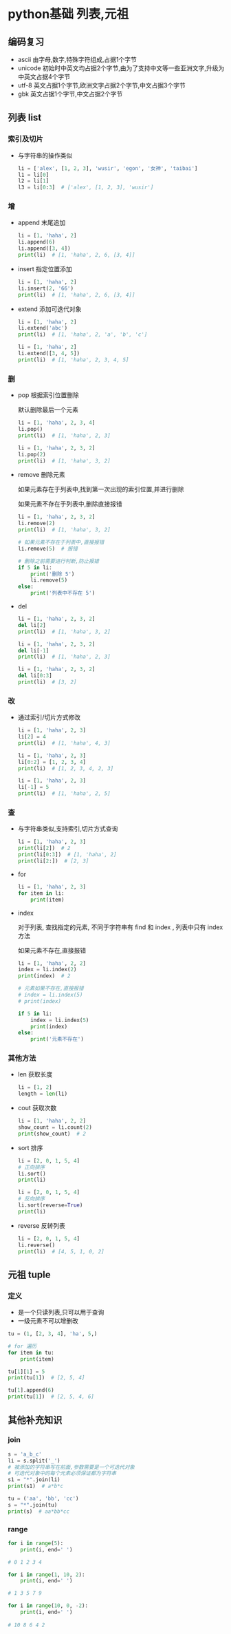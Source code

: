 # python基础 列表,元祖

## 编码复习

- ascii 由字母,数字,特殊字符组成,占据1个字节
- unicode 初始时中英文均占据2个字节,由为了支持中文等一些亚洲文字,升级为中英文占据4个字节
- utf-8 英文占据1个字节,欧洲文字占据2个字节,中文占据3个字节
- gbk 英文占据1个字节,中文占据2个字节

## 列表 list

### 索引及切片

- 与字符串的操作类似

  ```python
  li = ['alex', [1, 2, 3], 'wusir', 'egon', '女神', 'taibai']
  l1 = li[0]
  l2 = li[1]
  l3 = li[0:3]  # ['alex', [1, 2, 3], 'wusir']
  ```

### 增

- append 末尾追加

  ```python
  li = [1, 'haha', 2]
  li.append(6)
  li.append([3, 4])
  print(li)  # [1, 'haha', 2, 6, [3, 4]]
  ```

- insert 指定位置添加

  ```python
  li = [1, 'haha', 2]
  li.insert(2, '66')
  print(li)  # [1, 'haha', 2, 6, [3, 4]]
  ```

- extend 添加可迭代对象

  ```python
  li = [1, 'haha', 2]
  li.extend('abc')
  print(li)  # [1, 'haha', 2, 'a', 'b', 'c']
  
  li = [1, 'haha', 2]
  li.extend([3, 4, 5])
  print(li)  # [1, 'haha', 2, 3, 4, 5]
  ```

### 删

- pop 根据索引位置删除

  默认删除最后一个元素

  ```python
  li = [1, 'haha', 2, 3, 4]
  li.pop()
  print(li)  # [1, 'haha', 2, 3]
  
  li = [1, 'haha', 2, 3, 2]
  li.pop(2)
  print(li)  # [1, 'haha', 3, 2]
  ```

- remove 删除元素

  如果元素存在于列表中,找到第一次出现的索引位置,并进行删除

  如果元素不存在于列表中,删除直接报错

  ```python
  li = [1, 'haha', 2, 3, 2]
  li.remove(2)
  print(li)  # [1, 'haha', 3, 2]
  
  # 如果元素不存在于列表中,直接报错
  li.remove(5)  # 报错
  ```

  ```python
  # 删除之前需要进行判断,防止报错
  if 5 in li:
      print('删除 5')
      li.remove(5)
  else:
      print('列表中不存在 5')
  ```

- del

  ```python
  li = [1, 'haha', 2, 3, 2]
  del li[2]
  print(li)  # [1, 'haha', 3, 2]
  
  li = [1, 'haha', 2, 3, 2]
  del li[-1]
  print(li)  # [1, 'haha', 2, 3]
  
  li = [1, 'haha', 2, 3, 2]
  del li[0:3]
  print(li)  # [3, 2]
  ```

### 改

- 通过索引/切片方式修改

  ```python
  li = [1, 'haha', 2, 3]
  li[2] = 4
  print(li)  # [1, 'haha', 4, 3]
  
  li = [1, 'haha', 2, 3]
  li[0:2] = [1, 2, 3, 4]
  print(li)  # [1, 2, 3, 4, 2, 3]
  
  li = [1, 'haha', 2, 3]
  li[-1] = 5
  print(li)  # [1, 'haha', 2, 5]
  ```

### 查

- 与字符串类似,支持索引,切片方式查询

  ```python
  li = [1, 'haha', 2, 3]
  print(li[2])  # 2
  print(li[0:3])  # [1, 'haha', 2]
  print(li[2:])  # [2, 3]
  ```

- for

  ```python
  li = [1, 'haha', 2, 3]
  for item in li:
      print(item)
  ```

- index

  对于列表, 查找指定的元素, 不同于字符串有 find 和 index , 列表中只有 index 方法

  如果元素不存在,直接报错

  ```python
  li = [1, 'haha', 2, 2]
  index = li.index(2)
  print(index)  # 2
  
  # 元素如果不存在,直接报错
  # index = li.index(5)
  # print(index)
  
  if 5 in li:
      index = li.index(5)
      print(index)
  else:
      print('元素不存在')
  ```

### 其他方法

- len 获取长度

  ```python
  li = [1, 2]
  length = len(li)
  ```

- cout 获取次数

  ```python
  li = [1, 'haha', 2, 2]
  show_count = li.count(2)
  print(show_count)  # 2
  ```

- sort 排序

  ```python
  li = [2, 0, 1, 5, 4]
  # 正向排序
  li.sort()
  print(li)
  
  li = [2, 0, 1, 5, 4]
  # 反向排序
  li.sort(reverse=True)
  print(li)
  ```

- reverse 反转列表

  ```python
  li = [2, 0, 1, 5, 4]
  li.reverse()
  print(li)  # [4, 5, 1, 0, 2]
  ```

## 元祖 tuple

### 定义

- 是一个只读列表,只可以用于查询
- 一级元素不可以增删改

```python
tu = (1, [2, 3, 4], 'ha', 5,)

# for 遍历
for item in tu:
    print(item)

tu[1][1] = 5
print(tu[1])  # [2, 5, 4]

tu[1].append(6)
print(tu[1])  # [2, 5, 4, 6]
```

## 其他补充知识

### join

```python
s = 'a_b_c'
li = s.split('_')
# 被添加的字符串写在前面,参数需要是一个可迭代对象
# 可迭代对象中的每个元素必须保证都为字符串
s1 = "*".join(li)
print(s1)  # a*b*c
```

```python
tu = ('aa', 'bb', 'cc')
s = "*".join(tu)
print(s)  # aa*bb*cc
```

### range

```python
for i in range(5):
    print(i, end=' ')

# 0 1 2 3 4
```

```python
for i in range(1, 10, 2):
    print(i, end=' ')

# 1 3 5 7 9
```

```python
for i in range(10, 0, -2):
    print(i, end=' ')
    
# 10 8 6 4 2
```

